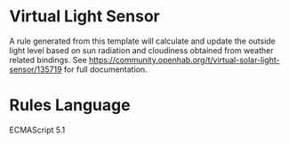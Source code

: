 # Virtual Light Sensor
A rule generated from this template will calculate and update the outside light level based on sun radiation and cloudiness obtained from weather related bindings.
See https://community.openhab.org/t/virtual-solar-light-sensor/135719 for full documentation.

# Rules Language
ECMAScript 5.1
